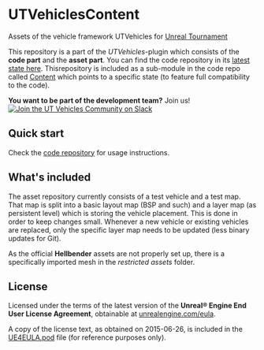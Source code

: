 ﻿UTVehiclesContent
=================
Assets of the vehicle framework UTVehicles for [Unreal Tournament](www.unrealtournament.com/)

This repository is a part of the *UTVehicles*-plugin which consists of the **code part** and the **asset part**. You can find the code repository in its [latest state here](https://github.com/UTCommunity/UTVehicles). Thisrepository is included as a sub-module in the code repo called [Content](Content/) which points to a specific state (to feature full compatibility to the code).

**You want to be part of the development team?** Join us! [![Join the UT Vehicles Community on Slack](http://utvehicles-slack.herokuapp.com/badge.svg)](http://utvehicles-slack.herokuapp.com/)

## Quick start

Check the [code repository](https://github.com/UTCommunity/UTVehicles) for usage instructions.

## What's included

The asset repository currently consists of a test vehicle and a test map. That map is split into a basic layout map (BSP and such) and a layer map (as persistent level) which is storing the vehicle placement. This is done in order to keep changes small. Whenever a new vehicle or existing vehicles are replaced, only the specific layer map needs to be updated (less binary updates for Git).

As the official **Hellbender** assets are not properly set up, there is a specifically imported mesh in the _restricted assets_ folder.

## License

Licensed under the terms of the latest version of the **Unreal® Engine End User License Agreement**, obtainable at [unrealengine.com/eula](//unrealengine.com/eula).

A copy of the license text, as obtained on 2015-06-26, is included in the [UE4EULA.pod](UE4EULA.pod) file (for reference purposes only).
